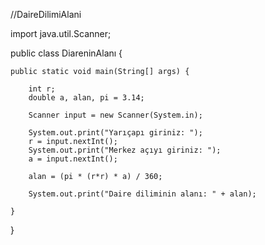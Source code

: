 //DaireDilimiAlani

import java.util.Scanner;

public class DiareninAlanı {

    public static void main(String[] args) {

        int r;
        double a, alan, pi = 3.14;

        Scanner input = new Scanner(System.in);

        System.out.print("Yarıçapı giriniz: ");
        r = input.nextInt();
        System.out.print("Merkez açıyı giriniz: ");
        a = input.nextInt();

        alan = (pi * (r*r) * a) / 360;

        System.out.print("Daire diliminin alanı: " + alan);

    }
}
